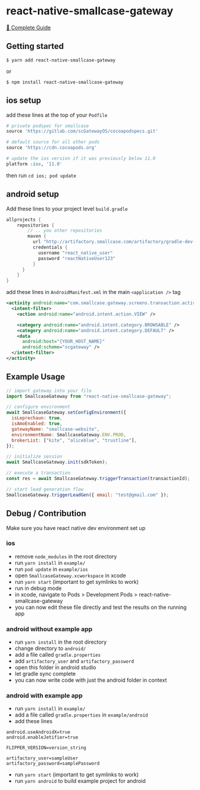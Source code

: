 # react-native-smallcase-gateway

[📖 Complete Guide](https://developers.gateway.smallcase.com/docs/react-native-integration)

## Getting started

`$ yarn add react-native-smallcase-gateway`

or

`$ npm install react-native-smallcase-gateway`

## ios setup

add these lines at the top of your `Podfile`

```ruby
# private podspec for smallcase
source 'https://gitlab.com/scGatewayOS/cocoapodspecs.git'

# default source for all other pods
source 'https://cdn.cocoapods.org'

# update the ios version if it was previously below 11.0
platform :ios, '11.0'
```

then run
`cd ios; pod update`

## android setup

Add these lines to your project level `build.gradle`

```groovy
allprojects {
    repositories {
        // .. you other repositories
        maven {
          url "http://artifactory.smallcase.com/artifactory/gradle-dev-local"
          credentials {
            username "react_native_user"
            password "reactNativeUser123"
          }
      }
    }
}
```

add these lines in `AndroidManifest.xml` in the main `<application />` tag

```xml
<activity android:name="com.smallcase.gateway.screens.transaction.activity.TransactionProcessActivity">
  <intent-filter>
    <action android:name="android.intent.action.VIEW" />

    <category android:name="android.intent.category.BROWSABLE" />
    <category android:name="android.intent.category.DEFAULT" />
    <data
      android:host="{YOUR_HOST_NAME}"
      android:scheme="scgateway" />
  </intent-filter>
</activity>
```

## Example Usage

```javascript
// import gateway into your file
import SmallcaseGateway from "react-native-smallcase-gateway";

// configure environment
await SmallcaseGateway.setConfigEnvironment({
  isLeprechaun: true,
  isAmoEnabled: true,
  gatewayName: "smallcase-website",
  environmentName: SmallcaseGateway.ENV.PROD,
  brokerList: ["kite", "aliceblue", "trustline"],
});

// initialize session
await SmallcaseGateway.init(sdkToken);

// execute a transaction
const res = await SmallcaseGateway.triggerTransaction(transactionId);

// start lead generation flow
SmallcaseGateway.triggerLeadGen({ email: "test@gmail.com" });
```

## Debug / Contribution

Make sure you have react native dev environment set up

### ios

- remove `node_modules` in the root directory
- run `yarn install` in `example/`
- run `pod update` in `example/ios`
- open `SmallcaseGateway.xcworkspace` in xcode
- run `yarn start` (important to get symlinks to work)
- run in debug mode
- in xcode, navigate to Pods > Development Pods > react-native-smallcase-gateway
- you can now edit these file directly and test the results on the running app

### android without example app

- run `yarn install` in the root directory
- change directory to `android/`
- add a file called `gradle.properties`
- add `artifactory_user` and `artifactory_password`
- open this folder in android studio
- let gradle sync complete
- you can now write code with just the android folder in context

### android with example app

- run `yarn install` in `example/`
- add a file called `gradle.properties` in `example/android`
- add these lines

```
android.useAndroidX=true
android.enableJetifier=true

FLIPPER_VERSION=version_string

artifactory_user=sampleUser
artifactory_password=samplePassword
```

- run `yarn start` (important to get symlinks to work)
- run `yarn android` to build example project for android

